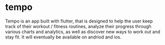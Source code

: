 # tempo
Tempo is an app built with flutter, that is designed to help the user keep track of their workout / fitness routines, analyze their progress through various charts and analytics, as well as discover new ways to work out and stay fit.  It will eventually be available on andriod and ios.
